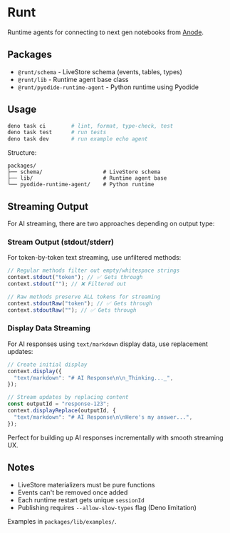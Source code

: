 # Runt

Runtime agents for connecting to next gen notebooks from
[Anode](https://github.com/rgbkrk/anode).

## Packages

- `@runt/schema` - LiveStore schema (events, tables, types)
- `@runt/lib` - Runtime agent base class
- `@runt/pyodide-runtime-agent` - Python runtime using Pyodide

## Usage

```bash
deno task ci        # lint, format, type-check, test
deno task test      # run tests
deno task dev       # run example echo agent
```

Structure:

```
packages/
├── schema/                   # LiveStore schema
├── lib/                      # Runtime agent base
└── pyodide-runtime-agent/    # Python runtime
```

## Streaming Output

For AI streaming, there are two approaches depending on output type:

### Stream Output (stdout/stderr)

For token-by-token text streaming, use unfiltered methods:

```typescript
// Regular methods filter out empty/whitespace strings
context.stdout("token"); // ✅ Gets through
context.stdout(""); // ❌ Filtered out

// Raw methods preserve ALL tokens for streaming
context.stdoutRaw("token"); // ✅ Gets through
context.stdoutRaw(""); // ✅ Gets through
```

### Display Data Streaming

For AI responses using `text/markdown` display data, use replacement updates:

```typescript
// Create initial display
context.display({
  "text/markdown": "# AI Response\n\n_Thinking..._",
});

// Stream updates by replacing content
const outputId = "response-123";
context.displayReplace(outputId, {
  "text/markdown": "# AI Response\n\nHere's my answer...",
});
```

Perfect for building up AI responses incrementally with smooth streaming UX.

## Notes

- LiveStore materializers must be pure functions
- Events can't be removed once added
- Each runtime restart gets unique `sessionId`
- Publishing requires `--allow-slow-types` flag (Deno limitation)

Examples in `packages/lib/examples/`.
